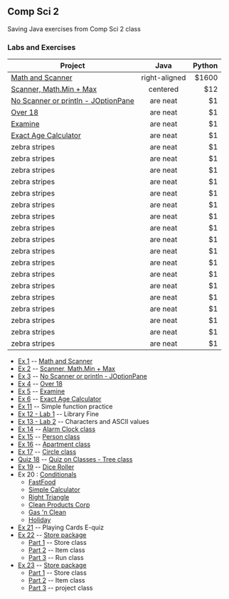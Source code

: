 ## Comp Sci 2
Saving Java exercises from Comp Sci 2 class
### Labs and Exercises
| Project        | Java           | Python  |
| ------------- |:-------------:| -----:|
| [Math and Scanner](https://classroom.google.com/c/MTUwMzY4NDI1/a/MTkzNTcyNjQ4/details) | right-aligned | $1600 |
| [Scanner, Math.Min + Max](https://classroom.google.com/c/MTUwMzY4NDI1/a/MTk0NDE0NTI2/details) | centered      |   $12 |
| [No Scanner or println - JOptionPane](https://classroom.google.com/c/MTUwMzY4NDI1/a/MTc0NTAwNjE2/details) | are neat      |    $1 |
| [Over 18](https://classroom.google.com/c/MTUwMzY4NDI1/a/MTc1MTY2NTc4/details) | are neat      |    $1 |
| [Examine](https://classroom.google.com/c/MTUwMzY4NDI1/a/MjQxMjg1MzIy/details) | are neat      |    $1 |
| [Exact Age Calculator](https://classroom.google.com/c/MTUwMzY4NDI1/a/MjU3NTQ0NTQw/details) | are neat      |    $1 |
| zebra stripes | are neat      |    $1 |
| zebra stripes | are neat      |    $1 |
| zebra stripes | are neat      |    $1 |
| zebra stripes | are neat      |    $1 |
| zebra stripes | are neat      |    $1 |
| zebra stripes | are neat      |    $1 |
| zebra stripes | are neat      |    $1 |
| zebra stripes | are neat      |    $1 |
| zebra stripes | are neat      |    $1 |
| zebra stripes | are neat      |    $1 |
| zebra stripes | are neat      |    $1 |
| zebra stripes | are neat      |    $1 |
| zebra stripes | are neat      |    $1 |
| zebra stripes | are neat      |    $1 |
| zebra stripes | are neat      |    $1 |
| zebra stripes | are neat      |    $1 |
| zebra stripes | are neat      |    $1 |
| zebra stripes | are neat      |    $1 |

- [Ex 1](ex/ex1.java) -- [Math and Scanner](https://classroom.google.com/c/MTUwMzY4NDI1/a/MTkzNTcyNjQ4/details)
- [Ex 2](ex/ex2.java) -- [Scanner, Math.Min + Max](https://classroom.google.com/c/MTUwMzY4NDI1/a/MTk0NDE0NTI2/details)
- [Ex 3](ex/ex3.java) -- [No Scanner or println - JOptionPane](https://classroom.google.com/c/MTUwMzY4NDI1/a/MTc0NTAwNjE2/details)
- [Ex 4](ex/ex4.java) -- [Over 18](https://classroom.google.com/c/MTUwMzY4NDI1/a/MTc1MTY2NTc4/details)
- [Ex 5](ex/ex5.java) -- [Examine](https://classroom.google.com/c/MTUwMzY4NDI1/a/MjQxMjg1MzIy/details)
- [Ex 6](ex/ex6.java) -- [Exact Age Calculator](https://classroom.google.com/c/MTUwMzY4NDI1/a/MjU3NTQ0NTQw/details)
- [Ex 11](ex/ex11.java) --  Simple function practice
- [Ex 12 - Lab 1](ex/ex12.java) -- Library Fine
- [Ex 13 - Lab 2](ex/ex13.java) -- Characters and ASCII values
- [Ex 14](ex/alarmclock.java) -- [Alarm Clock class](https://docs.google.com/document/d/1YGa0F5Go251yL79I3GazrshESDtKaAPeZyt3E3dzu1U)
- [Ex 15](ex/person.java) -- [Person class](https://docs.google.com/document/d/1noAV0di56TQUkAjPSsNuifOF3fzwutNxdBiBR7mpgmk/edit)
- [Ex 16](ex/apartment.java) -- [Apartment class](https://classroom.google.com/u/0/c/MTUwMzY4NDI1/a/MzU4NDY2MDY5/details)
- [Ex 17](ex/circle.java) -- [Circle class](https://classroom.google.com/u/0/c/MTUwMzY4NDI1/a/MzY0NTgyMjYz/details)
- [Quiz 18](ex/tree.java) -- [Quiz on Classes - Tree class](https://classroom.google.com/u/0/c/MTUwMzY4NDI1/a/MjI2ODcxODg2/details)
- [Ex 19](ex/diceroller.java) -- [Dice Roller](https://classroom.google.com/c/MTUwMzY4NDI1/a/MjI3NjI4NjM5/details)
- Ex 20 : [Conditionals](https://docs.google.com/document/d/1JvpOuC8BX1l4NWe-SuQ1cS7rQZqeBztIPWw8sXJjOpE/edit)
  - [FastFood](ex/fastfood.java)
  - [Simple Calculator](ex/simplecalculator.java)
  - [Right Triangle](ex/righttriangle.java)
  - [Clean Products Corp](ex/cleanproductscorp.java)
  - [Gas 'n Clean](ex/gasnclean.java)
  - [Holiday](ex/holiday.java)
- [Ex 21](ex/cards.java) -- Playing Cards E-quiz
- [Ex 22](ex/store) -- [Store package](https://docs.google.com/document/d/1PtIaNPmbwsndEA6wnyBLkHf2pZjwWYmoWAAcPlMunBA/edit)
  - [Part 1](ex/store/store.java) -- Store class
  - [Part 2](ex/store/item.java) -- Item class
  - [Part 3](ex/store/run.java) -- Run class
- [Ex 23](ex/groupStore) -- [Store package](https://docs.google.com/document/d/1o6luj_aIbNKxP1_nJheMKPCx4LSKTuIabqh5vjdwmw4/edit)
  - [Part 1](ex/groupStore/store.java) -- Store class
  - [Part 2](ex/groupStore/item.java) -- Item class
  - [Part 3](ex/groupStore/storeproject.java) -- project class
